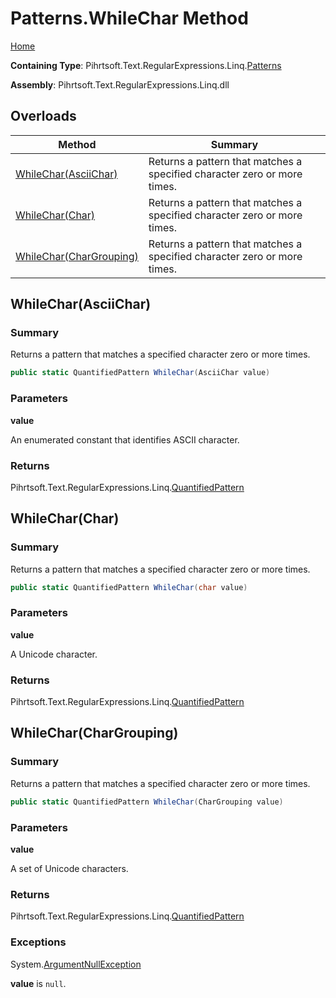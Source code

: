 # Patterns\.WhileChar Method

[Home](../../../../../../README.md)

**Containing Type**: Pihrtsoft\.Text\.RegularExpressions\.Linq\.[Patterns](../README.md)

**Assembly**: Pihrtsoft\.Text\.RegularExpressions\.Linq\.dll

## Overloads

| Method | Summary |
| ------ | ------- |
| [WhileChar(AsciiChar)](#Pihrtsoft_Text_RegularExpressions_Linq_Patterns_WhileChar_Pihrtsoft_Text_RegularExpressions_Linq_AsciiChar_) | Returns a pattern that matches a specified character zero or more times\. |
| [WhileChar(Char)](#Pihrtsoft_Text_RegularExpressions_Linq_Patterns_WhileChar_System_Char_) | Returns a pattern that matches a specified character zero or more times\. |
| [WhileChar(CharGrouping)](#Pihrtsoft_Text_RegularExpressions_Linq_Patterns_WhileChar_Pihrtsoft_Text_RegularExpressions_Linq_CharGrouping_) | Returns a pattern that matches a specified character zero or more times\. |

## WhileChar\(AsciiChar\) <a name="Pihrtsoft_Text_RegularExpressions_Linq_Patterns_WhileChar_Pihrtsoft_Text_RegularExpressions_Linq_AsciiChar_"></a>

### Summary

Returns a pattern that matches a specified character zero or more times\.

```csharp
public static QuantifiedPattern WhileChar(AsciiChar value)
```

### Parameters

**value**

An enumerated constant that identifies ASCII character\.

### Returns

Pihrtsoft\.Text\.RegularExpressions\.Linq\.[QuantifiedPattern](../../QuantifiedPattern/README.md)

## WhileChar\(Char\) <a name="Pihrtsoft_Text_RegularExpressions_Linq_Patterns_WhileChar_System_Char_"></a>

### Summary

Returns a pattern that matches a specified character zero or more times\.

```csharp
public static QuantifiedPattern WhileChar(char value)
```

### Parameters

**value**

A Unicode character\.

### Returns

Pihrtsoft\.Text\.RegularExpressions\.Linq\.[QuantifiedPattern](../../QuantifiedPattern/README.md)

## WhileChar\(CharGrouping\) <a name="Pihrtsoft_Text_RegularExpressions_Linq_Patterns_WhileChar_Pihrtsoft_Text_RegularExpressions_Linq_CharGrouping_"></a>

### Summary

Returns a pattern that matches a specified character zero or more times\.

```csharp
public static QuantifiedPattern WhileChar(CharGrouping value)
```

### Parameters

**value**

A set of Unicode characters\.

### Returns

Pihrtsoft\.Text\.RegularExpressions\.Linq\.[QuantifiedPattern](../../QuantifiedPattern/README.md)

### Exceptions

System\.[ArgumentNullException](https://docs.microsoft.com/en-us/dotnet/api/system.argumentnullexception)

**value** is `null`\.

